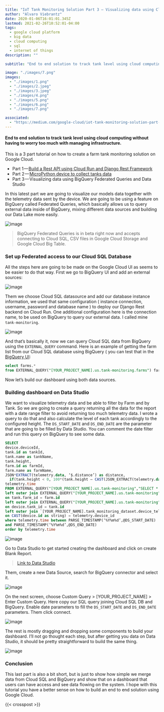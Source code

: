 ```yaml
---
title: "IoT Tank Monitoring Solution Part 3 — Visualizing data using CloudSQL Federated Queries, BigQuery…"
author: "Alvaro Viebrantz"
date: 2020-01-06T16:01:01.345Z
lastmod: 2021-02-26T10:52:01-04:00
tags:
  - google cloud platform
  - big data
  - cloud computing
  - sql
  - internet of things
description: ""

subtitle: "End to end solution to track tank level using cloud computing without having to worry too much with managing infrastructure."

image: "./images/7.png"
images:
  - "./images/1.png"
  - "./images/2.jpeg"
  - "./images/3.jpeg"
  - "./images/4.png"
  - "./images/5.png"
  - "./images/6.png"
  - "./images/7.png"

associated:
  - "https://medium.com/google-cloud/iot-tank-monitoring-solution-part-3-visualizing-data-using-cloudsql-federated-queries-bigquery-1a92d1a565a3"
---
```


#### End to end solution to track tank level using cloud computing without having to worry too much with managing infrastructure.

This is a 3 part tutorial on how to create a farm tank monitoring solution on Google Cloud.

- Part 1 — [Build a Rest API using Cloud Run and Django Rest Framework](/articles/2020/2020-01-06_iot-tank-monitoring-solution-part-1build-a-rest-api-using-cloud-run-and-django-rest-framework)
- Part 2 — [MicroPython device to collect tanks data](/articles/2020/2020-01-06_iot-tank-monitoring-solution-part-2micropython-device-with-esp8266-to-collect-tank-level-data)
- Part 3 — Visualizing data using BigQuery Federated Queries and Data Studio

In this latest part we are going to visualize our models data together with the telemetry data sent by the device. We are going to be using a feature on BigQuery called Federated Queries, which basically allows us to query external data inside of BigQuery, mixing different data sources and building our Data Lake more easily.

![image](./images/1.png)

> BigQuery Federated Queries is in beta right now and accepts connecting to Cloud SQL, CSV files in Google Cloud Storage and Google Cloud Big Table.

### Set up Federated access to our Cloud SQL Database

All the steps here are going to be made on the Google Cloud UI as seems to be easier to do that way. First we go to BigQuery UI and add an external sources:

![image](./images/2.jpeg)

Them we choose Cloud SQL datasource and add our database instance information, we used that same configuration ( instance connection, username, password and database name ) to deploy our Django Rest backend on Cloud Run. One additional configuration here is the connection name, to be used on BigQuery to query our external data. I called mine `tank-monitoring`.

![image](./images/3.jpeg)

And that’s basically it, now we can query Cloud SQL data from BigQuery using the `EXTERNAL_QUERY` command. Here is an example of getting the farm list from our Cloud SQL database using BigQuery ( you can test that in the [BigQuery UI](https://console.cloud.google.com/bigquery):

```sql
select farms.*
from EXTERNAL_QUERY("[YOUR_PROJECT_NAME].us.tank-monitoring.farms") farms
```

Now let’s build our dashboard using both data sources.

### Building dashboard on Data Studio

We want to visualize telemetry data and be able to filter by Farm and by Tank. So we are going to create a query returning all the data for the report with a date range filter to avoid returning too much telemetry data. I wrote a query to do that and also calculate the level of each tank accordingly to the configured height. The `DS_START_DATE` and `DS_END_DATE` are the parameter that are going to be filled by Data Studio. You can comment the date filter and run this query on BigQuery to see some data.

```sql
SELECT
device.deviceId,
tank.id as tankId,
tank.name as tankName,
tank.height,
farm.id as farmId,
farm.name as farmName,
JSON*EXTRACT(telemetry.data, ‘$.distance’) as distance,
  if(tank.height < 0, 100*(tank.height — CAST(JSON_EXTRACT(telemetry.data, ‘$.distance’) as float64))/tank.height, 0) as level,
telemetry.time
FROM EXTERNAL_QUERY("[YOUR_PROJECT_NAME].us.tank-monitoring","SELECT * FROM tank*monitoring_farm;") farm
left outer join EXTERNAL_QUERY("[YOUR_PROJECT_NAME].us.tank-monitoring", "SELECT * FROM tank_monitoring_tank;") tank
on tank.farm_id = farm.id
left outer join EXTERNAL_QUERY("[YOUR_PROJECT_NAME].us.tank-monitoring", "SELECT \* FROM tank_monitoring_device;") device
on device.tank_id = tank.id
left outer join `[YOUR_PROJECT_NAME].tank_monitoring_dataset.device_telemetry` telemetry
on CAST(device.id as string) = telemetry.device_id
where telemetry.time between PARSE_TIMESTAMP(‘%Y%m%d’,@DS_START_DATE)
and PARSE_TIMESTAMP(‘%Y%m%d’,@DS_END_DATE)
order by telemetry.time
```

![image](./images/4.png)

Go to Data Studio to get started creating the dashboard and click on create Blank Report.

> [Link to Data Studio](https://datastudio.google.com)

Them, create a new Data Source, search for BigQuery connector and select it.

![image](./images/5.png)

On the next screen, choose Custom Query > [YOUR_PROJECT_NAME] > Enter Custom Query. Here copy our SQL query joining Cloud SQL DB and BigQuery. Enable date parameters to fill the `DS_START_DATE` and `DS_END_DATE` parameters. Them click connect.

![image](./images/6.png)

The rest is mostly dragging and dropping some components to build your dashboard. I’ll not go thought each step, but after getting you data on Data Studio, it should be pretty straightforward to build the same thing.

![image](./images/7.png)

### Conclusion

This last part is also a bit short, but is just to show how simple we merge data from Cloud SQL and BigQuery and show that on a dashboard that users can have access and see data flowing on the system. I hope with this tutorial you have a better sense on how to build an end to end solution using Google Cloud.

{{< crosspost >}}
